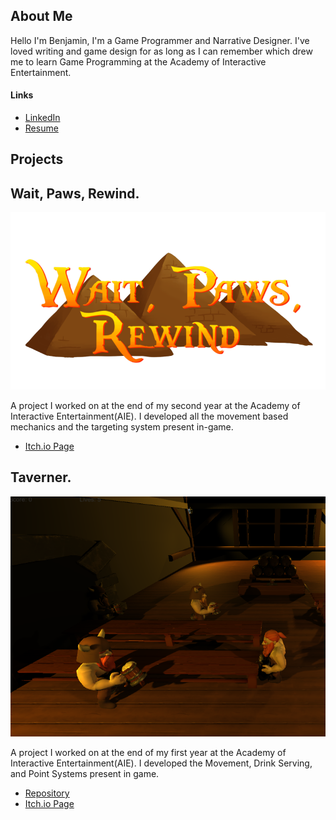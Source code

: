 ## About Me
Hello I'm Benjamin, I'm a Game Programmer and Narrative Designer. I've loved writing and game design for as long as I can remember which drew me to learn Game Programming at the Academy of Interactive Entertainment.


#### Links
* [LinkedIn](https://www.linkedin.com/in/benjamin-brownlie)
* [Resume](https://raw.githubusercontent.com/benbrownlie/benbrownlie/Assets/Images/Resume.pdf)

## Projects


## Wait, Paws, Rewind.
![Wait,Paws,Rewind](Assets/Images/waitpawsrewindcover.png)

A project I worked on at the end of my second year at the Academy of Interactive Entertainment(AIE). I developed all the movement based mechanics and the targeting system present in-game.

* [Itch.io Page](https://osirisstudios.itch.io/wait-paws-rewind)

## Taverner.
![Taverner](Assets/Images/unknown.png)


A project I worked on at the end of my first year at the Academy of Interactive Entertainment(AIE). I developed the Movement, Drink Serving, and Point Systems present in game.

* [Repository](https://github.com/CamRobinson1103/Taverner)
* [Itch.io Page](https://lthan.itch.io/taverner)
